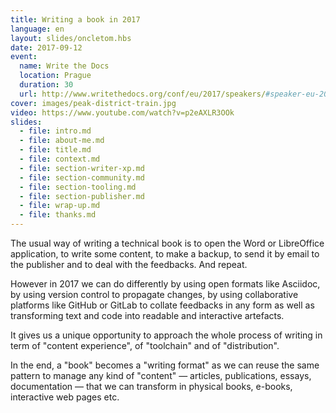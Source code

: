 ```yaml
---
title: Writing a book in 2017
language: en
layout: slides/oncletom.hbs
date: 2017-09-12
event:
  name: Write the Docs
  location: Prague
  duration: 30
  url: http://www.writethedocs.org/conf/eu/2017/speakers/#speaker-eu-2017-thomas-parisot
cover: images/peak-district-train.jpg
video: https://www.youtube.com/watch?v=p2eAXLR3OOk
slides:
  - file: intro.md
  - file: about-me.md
  - file: title.md
  - file: context.md
  - file: section-writer-xp.md
  - file: section-community.md
  - file: section-tooling.md
  - file: section-publisher.md
  - file: wrap-up.md
  - file: thanks.md
---
```


The usual way of writing a technical book is to open the Word or LibreOffice application, to write some content, to make a backup, to send it by email to the publisher and to deal with the feedbacks. And repeat.

However in 2017 we can do differently by using open formats like Asciidoc, by using version control to propagate changes, by using collaborative platforms like GitHub or GitLab to collate feedbacks in any form as well as transforming text and code into readable and interactive artefacts.

It gives us a unique opportunity to approach the whole process of writing in term of "content experience", of "toolchain" and of "distribution".

In the end, a "book" becomes a "writing format" as we can reuse the same pattern to manage any kind of "content" — articles, publications, essays, documentation — that we can transform in physical books, e-books, interactive web pages etc.

